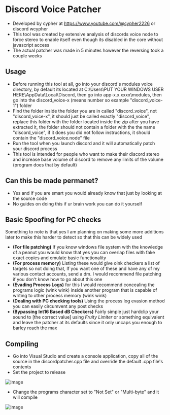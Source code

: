 # Discord Voice Patcher
- Developed by cypher at https://www.youtube.com/@cypher2226 or discord wcypher
- This tool was created by extensive analysis of discords voice node to force stereo to enable itself even though its disabled in the core without javascript access
- The actual patcher was made in 5 minutes however the reversing took a couple weeks

## Usage
- Before running this tool at all, go into your discord's modules voice directory, by default its located at C:\Users\PUT YOUR WINDOWS USER HERE\AppData\Local\Discord, then go into app-x.x.xxxx\modules, then go into the discord_voice-x (means number so example "discord_voice-1") folder
- Find the folder inside the folder you are in called "discord_voice", not "discord_voice-x", it should just be called exactly "discord_voice", replace this folder with the folder located inside the zip after you have extracted it, the folder should not contain a folder with the the name "discord_voice", if it does you did not follow instructions, it should contain the "discord_voice.node" file
- Run the tool when you launch discord and it will automatically patch your discord process
- This tool is intended for people who want to make their discord stereo and increase base volume of discord to remove any limits of the volume (program does that by default)

## Can this be made permanet?
- Yes and if you are smart you would already know that just by looking at the source code
- No guides on doing this if ur brain work you can do it yourself

## Basic Spoofing for PC checks
Something to note is that yes I am planning on making some more additions later to make this harder to detect so that this can be widely used
- **(For file patching)** If you know windows file system with the knowledge of a peanut you would know that yes you can overlap files with fake exact copies and emulate basic functionality
- **(For process memory)** Listing these would give oink checkers a list of targets so not doing that, If you want one of these and have any of my various contact accounts, send a dm. I would recommend file patching if you don't know how to go about this one
- **(Evading Process Logs)** for this I would recommend concealing the programs logic (wink wink) inside another program that is capable of writing to other process memory (wink wink)
- **(Dealing with PC checking tools)** Using the process log evasion method you can easily circumvent any post checks
- **(Bypassing Int16 Based dB Checkers)** Fairly simple just hardclip your sound to [the correct value] using *Fruity Limiter* or something equivalent and leave the patcher at its defaults since it only uncaps you enough to barley reach the max

## Compiling
- Go into Visual Studio and create a console application, copy all of the source in the discordpatcher.cpp file and override the default .cpp file's contents
- Set the project to release 

![image](https://github.com/user-attachments/assets/4a1df9bc-46d6-4b88-a8b9-69bd38bb09da)
- Change the programs character set to "Not Set" or "Multi-byte" and it will compile

![image](https://github.com/user-attachments/assets/cb442aa5-2e08-42e5-83ae-7de702b01005)
